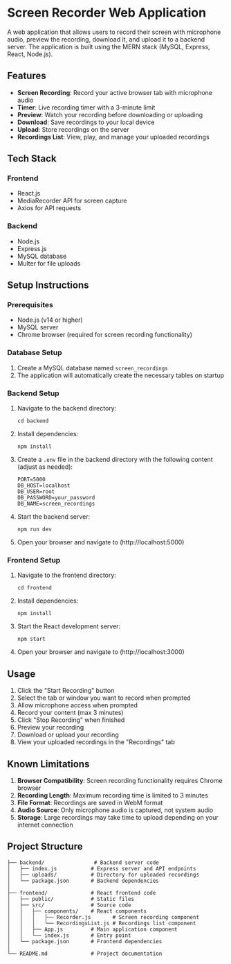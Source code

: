 # Screen Recorder Web Application

A web application that allows users to record their screen with microphone audio, preview the recording, download it, and upload it to a backend server. The application is built using the MERN stack (MySQL, Express, React, Node.js).

## Features

- **Screen Recording**: Record your active browser tab with microphone audio
- **Timer**: Live recording timer with a 3-minute limit
- **Preview**: Watch your recording before downloading or uploading
- **Download**: Save recordings to your local device
- **Upload**: Store recordings on the server
- **Recordings List**: View, play, and manage your uploaded recordings

## Tech Stack

### Frontend
- React.js
- MediaRecorder API for screen capture
- Axios for API requests

### Backend
- Node.js
- Express.js
- MySQL database
- Multer for file uploads

## Setup Instructions

### Prerequisites

- Node.js (v14 or higher)
- MySQL server
- Chrome browser (required for screen recording functionality)

### Database Setup

1. Create a MySQL database named `screen_recordings`
2. The application will automatically create the necessary tables on startup

### Backend Setup

1. Navigate to the backend directory:
   ```
   cd backend
   ```

2. Install dependencies:
   ```
   npm install
   ```

3. Create a `.env` file in the backend directory with the following content (adjust as needed):
   ```
   PORT=5000
   DB_HOST=localhost
   DB_USER=root
   DB_PASSWORD=your_password
   DB_NAME=screen_recordings
   ```

4. Start the backend server:
   ```
   npm run dev
   ```

5. Open your browser and navigate to (http://localhost:5000)

### Frontend Setup

1. Navigate to the frontend directory:
   ```
   cd frontend
   ```

2. Install dependencies:
   ```
   npm install
   ```

3. Start the React development server:
   ```
   npm start
   ```

4. Open your browser and navigate to (http://localhost:3000)

## Usage

1. Click the "Start Recording" button
2. Select the tab or window you want to record when prompted
3. Allow microphone access when prompted
4. Record your content (max 3 minutes)
5. Click "Stop Recording" when finished
6. Preview your recording
7. Download or upload your recording
8. View your uploaded recordings in the "Recordings" tab

## Known Limitations

1. **Browser Compatibility**: Screen recording functionality requires Chrome browser
2. **Recording Length**: Maximum recording time is limited to 3 minutes
3. **File Format**: Recordings are saved in WebM format
4. **Audio Source**: Only microphone audio is captured, not system audio
5. **Storage**: Large recordings may take time to upload depending on your internet connection

## Project Structure

```
├── backend/                # Backend server code
│   ├── index.js           # Express server and API endpoints
│   ├── uploads/           # Directory for uploaded recordings
│   └── package.json       # Backend dependencies
│
├── frontend/              # React frontend code
│   ├── public/            # Static files
│   ├── src/               # Source code
│   │   ├── components/    # React components
│   │   │   ├── Recorder.js       # Screen recording component
│   │   │   └── RecordingsList.js # Recordings list component
│   │   ├── App.js         # Main application component
│   │   └── index.js       # Entry point
│   └── package.json       # Frontend dependencies
│
└── README.md              # Project documentation
```
